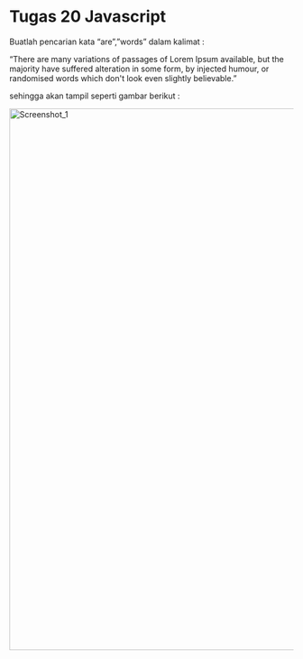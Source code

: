 # Tugas 20 Javascript

Buatlah pencarian kata “are”,”words” dalam kalimat :

“There are many variations of passages of Lorem Ipsum available, but the majority have suffered alteration in some form, by injected humour, or randomised words which don't look even slightly believable.”

sehingga akan tampil seperti gambar berikut :

<img width="960" alt="Screenshot_1" src="https://lh3.googleusercontent.com/NKQeGzzelRW5Fp0O0MaJYA1QAjhLJWyh7uayVzT8ShX1M34J3NYuXu2omupan9UGQR1Wm1naG_qAibKGn_BOZCu8vcUXKhx4aitbeWAjdZb4aY7xFQycB9bULeMP3nkP3EDHbMFV6_rEVvs"></img>
